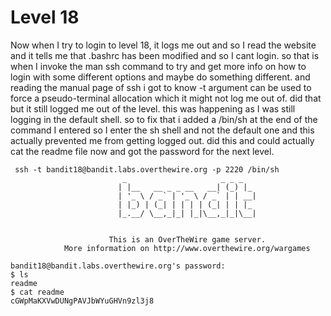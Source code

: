 # Level 18
Now when I try to login to level 18, it logs me out and so I read the website and it tells me that .bashrc has been modified and so I cant login.
so that is when I invoke the man ssh command to try and get more info on how to login with some different options and maybe do something different.
and reading the manual page of ssh i got to know -t argument can be used to force a pseudo-terminal allocation which it might not log me out of.
did that but it still logged me out of the level.
this was happening as I was still logging in the default shell.
so to fix that i added a /bin/sh at the end of the command I entered so I enter the sh shell and not the default one and this actually prevented me from getting logged out.
did this and could actually cat the readme file now and got the password for the next level.
~~~
 ssh -t bandit18@bandit.labs.overthewire.org -p 2220 /bin/sh
                         _                     _ _ _
                        | |__   __ _ _ __   __| (_) |_
                        | '_ \ / _` | '_ \ / _` | | __|
                        | |_) | (_| | | | | (_| | | |_
                        |_.__/ \__,_|_| |_|\__,_|_|\__|


                      This is an OverTheWire game server.
            More information on http://www.overthewire.org/wargames

bandit18@bandit.labs.overthewire.org's password:
$ ls
readme
$ cat readme
cGWpMaKXVwDUNgPAVJbWYuGHVn9zl3j8
~~~
